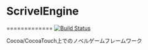# ScrivelEngine
=============
[![Build Status](https://travis-ci.org/scrivel/ScrivelEngine.png?branch=master)](https://travis-ci.org/scrivel/ScrivelEngine)

Cocoa/CocoaTouch上でのノベルゲームフレームワーク
